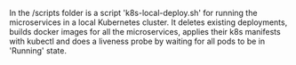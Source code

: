 In the /scripts folder is a script 'k8s-local-deploy.sh' for running the microservices 
in a local Kubernetes cluster. 
It deletes existing deployments, builds docker images for all the microservices, 
applies their k8s manifests with kubectl and does a liveness probe by waiting for all pods to be in 'Running' state.